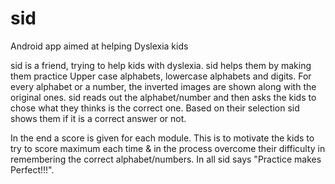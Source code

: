 # sid
Android app aimed at helping Dyslexia kids

sid is a friend, trying to help kids with dyslexia. sid helps them by making them practice Upper case alphabets, lowercase alphabets and digits. 
For every alphabet or a number, the inverted images are shown along with the original ones. 
sid reads out the alphabet/number and then asks the kids to chose what they thinks is the correct one. 
Based on their selection sid shows them if it is a correct answer or not. 

 In the end a score is given for each module. This is to motivate the kids to try to score maximum each time & in the process overcome their difficulty in remembering the correct alphabet/numbers. In all sid says "Practice makes Perfect!!!".
